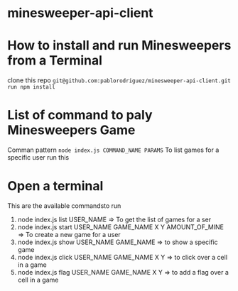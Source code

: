 # minesweeper-api-client

# How to install and run Minesweepers from a Terminal
clone this repo
`git@github.com:pablorodriguez/minesweeper-api-client.git`
`run npm install`

# List of command to paly Minesweepers Game
Comman pattern
`node index.js COMMAND_NAME PARAMS`
To list games for a specific user run this

# Open a terminal
This are the available commandsto run

1. node index.js list USER_NAME => To get the list of games for a ser
2. node index.js start USER_NAME GAME_NAME X Y AMOUNT_OF_MINE => To create a new game for a user
3. node index.js show USER_NAME GAME_NAME => to show a specific game
4. node index.js click USER_NAME GAME_NAME X Y => to click over a cell in a game
5. node index.js flag USER_NAME GAME_NAME X Y => to add a flag over a cell in a game